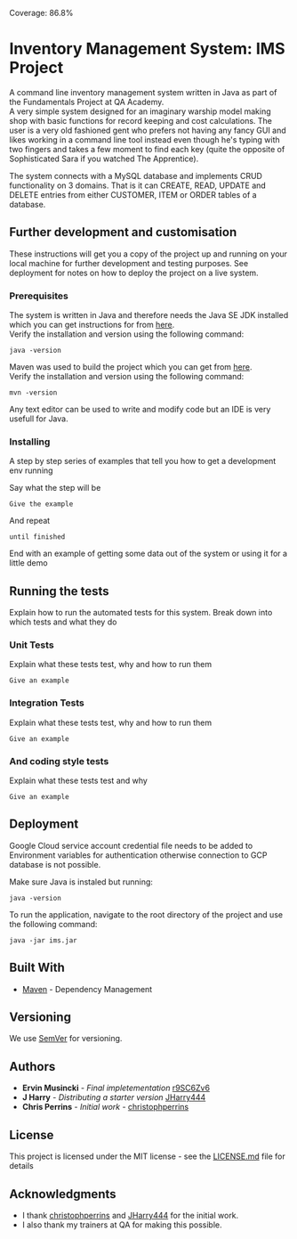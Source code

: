Coverage: 86.8%
# Inventory Management System: IMS Project

A command line inventory management system written in Java as part of the Fundamentals Project at QA Academy.  
A very simple system designed for an imaginary warship model making shop with basic functions for record keeping and cost calculations. The user is a very old fashioned gent who prefers not having any fancy GUI and likes working in a command line tool instead even though he's typing with two fingers and takes a few moment to find each key (quite the opposite of Sophisticated Sara if you watched The Apprentice).

The system connects with a MySQL database and implements CRUD functionality on 3 domains. That is it can CREATE, READ, UPDATE and DELETE entries from either CUSTOMER, ITEM or ORDER tables of a database. 

## Further development and customisation

These instructions will get you a copy of the project up and running on your local machine for further development and testing purposes. See deployment for notes on how to deploy the project on a live system.

### Prerequisites

The system is written in Java and therefore needs the Java SE JDK installed which you can get instructions for from [here](https://www.oracle.com/java/technologies/javase/jdk14-archive-downloads.html).  
Verify the installation and version using the following command:
```
java -version
```

Maven was used to build the project which you can get from [here](https://maven.apache.org).  
Verify the installation and version using the following command:
```
mvn -version
```

Any text editor can be used to write and modify code but an IDE is very usefull for Java.  

### Installing

A step by step series of examples that tell you how to get a development env running

Say what the step will be

```
Give the example
```

And repeat

```
until finished
```

End with an example of getting some data out of the system or using it for a little demo

## Running the tests

Explain how to run the automated tests for this system. Break down into which tests and what they do

### Unit Tests 

Explain what these tests test, why and how to run them

```
Give an example
```

### Integration Tests 
Explain what these tests test, why and how to run them

```
Give an example
```

### And coding style tests

Explain what these tests test and why

```
Give an example
```

## Deployment

Google Cloud service account credential file needs to be added to Environment variables for authentication otherwise connection to GCP database is not possible.

Make sure Java is instaled but running:
```
java -version
```

To run the application, navigate to the root directory of the project and use the following command:
```
java -jar ims.jar
```

## Built With

* [Maven](https://maven.apache.org/) - Dependency Management

## Versioning

We use [SemVer](http://semver.org/) for versioning.

## Authors

* **Ervin Musincki** - *Final impletementation* [r9SC6Zv6](https://github.com/r9SC6Zv6)
* **J Harry** - *Distributing a starter version* [JHarry444](https://github.com/JHarry444)
* **Chris Perrins** - *Initial work* - [christophperrins](https://github.com/christophperrins)

## License

This project is licensed under the MIT license - see the [LICENSE.md](LICENSE.md) file for details 

## Acknowledgments

* I thank [christophperrins](https://github.com/christophperrins) and [JHarry444](https://github.com/JHarry444) for the initial work.
* I also thank my trainers at QA for making this possible.
